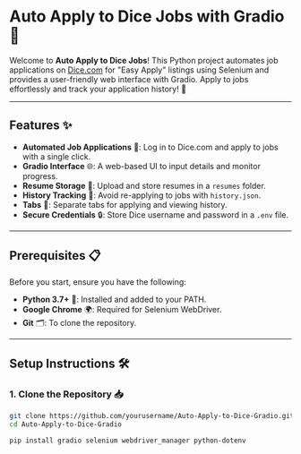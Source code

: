 # Auto Apply to Dice Jobs with Gradio 🚀

Welcome to **Auto Apply to Dice Jobs**! This Python project automates job applications on [Dice.com](https://www.dice.com) for "Easy Apply" listings using Selenium and provides a user-friendly web interface with Gradio. Apply to jobs effortlessly and track your application history! 🎉

---

## Features ✨

- **Automated Job Applications** 🤖: Log in to Dice.com and apply to jobs with a single click.
- **Gradio Interface** 🌐: A web-based UI to input details and monitor progress.
- **Resume Storage** 📄: Upload and store resumes in a `resumes` folder.
- **History Tracking** 📜: Avoid re-applying to jobs with `history.json`.
- **Tabs** 📑: Separate tabs for applying and viewing history.
- **Secure Credentials** 🔒: Store Dice username and password in a `.env` file.

---

## Prerequisites 📋

Before you start, ensure you have the following:

- **Python 3.7+** 🐍: Installed and added to your PATH.
- **Google Chrome** 🌍: Required for Selenium WebDriver.
- **Git** 🗂️: To clone the repository.

---

## Setup Instructions 🛠️

### 1. Clone the Repository 📥
```bash
git clone https://github.com/yourusername/Auto-Apply-to-Dice-Gradio.git
cd Auto-Apply-to-Dice-Gradio

pip install gradio selenium webdriver_manager python-dotenv
